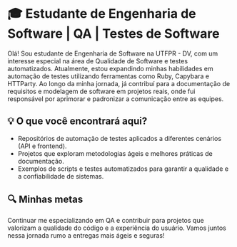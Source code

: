 # 🎓 Estudante de Engenharia de Software | QA | Testes de Software

Olá! Sou estudante de Engenharia de Software na UTFPR - DV, com um interesse especial na área de Qualidade de Software e testes automatizados. Atualmente, estou expandindo minhas habilidades em automação de testes utilizando ferramentas como Ruby, Capybara e HTTParty. Ao longo da minha jornada, já contribuí para a documentação de requisitos e modelagem de software em projetos reais, onde fui responsável por aprimorar e padronizar a comunicação entre as equipes.

## 💡 O que você encontrará aqui?
- Repositórios de automação de testes aplicados a diferentes cenários (API e frontend).
- Projetos que exploram metodologias ágeis e melhores práticas de documentação.
- Exemplos de scripts e testes automatizados para garantir a qualidade e a confiabilidade de sistemas.

## 🔍 Minhas metas
Continuar me especializando em QA e contribuir para projetos que valorizam a qualidade do código e a experiência do usuário. Vamos juntos nessa jornada rumo a entregas mais ágeis e seguras!
